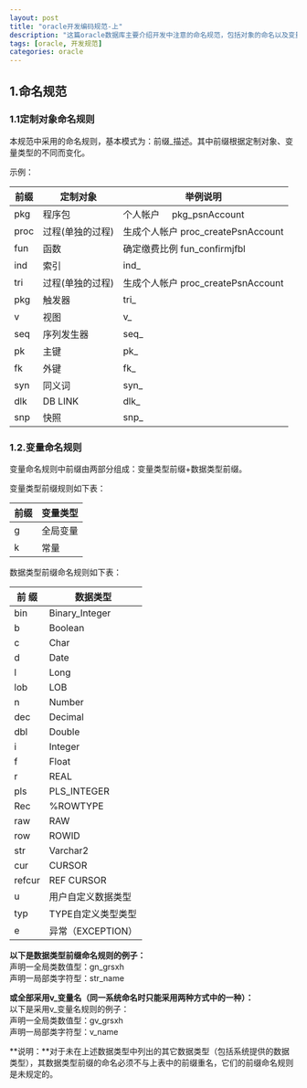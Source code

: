 ```yaml
---
layout: post
title: "oracle开发编码规范-上"
description: "这篇oracle数据库主要介绍开发中注意的命名规范，包括对象的命名以及变量的命名规范"
tags: [oracle, 开发规范]
categories: oracle
---
```


## 1.命名规范   

### 1.1定制对象命名规则   
本规范中采用的命名规则，基本模式为：前缀_描述。其中前缀根据定制对象、变量类型的不同而变化。

示例：   
<table>
   <thead><tr><th>前缀</th><th>定制对象</th><th>举例说明</th></tr></thead>
    <tr><td>pkg</td><td>程序包</td><td>个人帐户     pkg_psnAccount</td></tr>
    <tr><td>proc</td><td>过程(单独的过程)</td><td>生成个人帐户 proc_createPsnAccount</td></tr>
    <tr><td>fun</td><td>函数</td><td>确定缴费比例 fun_confirmjfbl</td></tr>
    <tr><td>ind</td><td>索引</td><td>ind_</td></tr>
    <tr><td>tri</td><td>过程(单独的过程)</td><td>生成个人帐户 proc_createPsnAccount</td></tr>
    <tr><td>pkg</td><td>触发器</td><td>tri_</td></tr>
    <tr><td>v</td><td>视图</td><td>v_</td></tr>
    <tr><td>seq</td><td>序列发生器</td><td>seq_</td></tr>
    <tr><td>pk</td><td>主键</td><td>pk_</td></tr>
    <tr><td>fk</td><td>外键</td><td>fk_</td></tr>
    <tr><td>syn</td><td>同义词</td><td>syn_</td></tr>
    <tr><td>dlk</td><td>DB LINK</td><td>dlk_</td></tr>
    <tr><td>snp</td><td>快照</td><td>snp_</td></tr>
</table>

###    1.2.变量命名规则   
变量命名规则中前缀由两部分组成：变量类型前缀+数据类型前缀。    

变量类型前缀规则如下表：  

<table>
   <thead><tr><th>前缀</th><th>变量类型</th></tr></thead>
   <tr><td>g</td><td>全局变量</td></tr>
    <tr><td>k</td><td>常量</td></tr>
</table>

数据类型前缀命名规则如下表： 

|前 缀    |数据类型|     
|-|-|       
|bin    |Binary_Integer|     
|b    |Boolean|     
|c    |Char|    
|d    |Date|      
|l    |Long|     
|lob    |LOB|       
|n    |Number|        
|dec    |Decimal|        
|dbl    |Double|       
|i    |Integer|       
|f    |Float|        
|r    |REAL|     
|pls    |PLS_INTEGER|    
|Rec|    %ROWTYPE|    
|raw|    RAW|     
|row    |ROWID|     
|str    |Varchar2|    
|cur    |CURSOR|    
|refcur    |REF CURSOR|    
|u    |用户自定义数据类型|    
|typ    |TYPE自定义类型类型|   
|e    |异常（EXCEPTION）|    

**以下是数据类型前缀命名规则的例子：**    
声明一全局类数值型：gn_grsxh    
声明一局部类字符型：str_name    

**或全部采用v_变量名（同一系统命名时只能采用两种方式中的一种）：**    
以下是采用v_变量名规则的例子：    
声明一全局类数值型：gv_grsxh     
声明一局部类字符型：v_name    

**说明：**对于未在上述数据类型中列出的其它数据类型（包括系统提供的数据类型），其数据类型前缀的命名必须不与上表中的前缀重名，它们的前缀命名规则是未规定的。    

